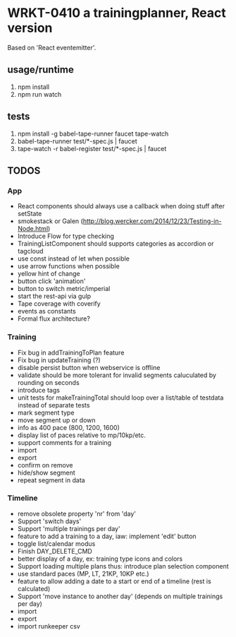
# WRKT-0410 a trainingplanner, React version

Based on 'React eventemitter'.

## usage/runtime
 1. npm install
 2. npm run watch

## tests
 1. npm install -g babel-tape-runner faucet tape-watch
 2. babel-tape-runner test/*-spec.js | faucet
 3. tape-watch -r babel-register test/*-spec.js | faucet

## TODOS

### App
- React components should always use a callback when doing stuff after setState
- smokestack or Galen (http://blog.wercker.com/2014/12/23/Testing-in-Node.html)
- Introduce Flow for type checking
- TrainingListComponent should supports categories as accordion or tagcloud
- use const instead of let when possible
- use arrow functions when possible
- yellow hint of change
- button click 'animation'
- button to switch metric/imperial
- start the rest-api via gulp
- Tape coverage with coverify
- events as constants
- Formal flux architecture?

### Training
- Fix bug in addTrainingToPlan feature
- Fix bug in updateTraining (?)
- disable persist button when webservice is offline
- validate should be more tolerant for invalid segments caluculated by rounding on seconds
- introduce tags
- unit tests for makeTrainingTotal should loop over a list/table of testdata instead of separate tests
- mark segment type
- move segment up or down
- info as 400 pace (800, 1200, 1600)
- display list of paces relative to mp/10kp/etc.
- support comments for a training
- import
- export
- confirm on remove
- hide/show segment
- repeat segment in data

### Timeline
- remove obsolete property 'nr' from 'day'
- Support 'switch days'
- Support 'multiple trainings per day'
- feature to add a training to a day, iaw: implement 'edit' button
- toggle list/calendar modus
- Finish DAY_DELETE_CMD
- better display of a day, ex: training type icons and colors
- Support loading multiple plans thus: introduce plan selection component
- use standard paces (MP, LT, 21KP, 10KP etc.)
- feature to allow adding a date to a start or end of a timeline (rest is calculated)
- Support 'move instance to another day' (depends on multiple trainings per day)
- import
- export
- import runkeeper csv
